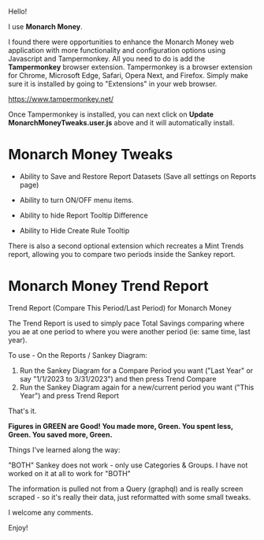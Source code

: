 Hello!

I use **Monarch Money**.  

I found there were opportunities to enhance the Monarch Money web application with more functionality and configuration options using Javascript and Tampermonkey.   All you need to do is add the **Tampermonkey** browser extension.  Tampermonkey is a browser extension for Chrome, Microsoft Edge, Safari, Opera Next, and Firefox.  Simply make sure it is installed by going to "Extensions" in your web browser.

https://www.tampermonkey.net/

Once Tampermonkey is installed, you can next click on **Update MonarchMoneyTweaks.user.js** above and it will automatically install.

# Monarch Money Tweaks

* Ability to Save and Restore Report Datasets (Save all settings on Reports page)
  
* Ability to turn ON/OFF menu items.

* Ability to hide Report Tooltip Difference 

* Ability to Hide Create Rule Tooltip



There is also a second optional extension which recreates a Mint Trends report, allowing you to compare two periods inside the Sankey report.

# Monarch Money Trend Report
Trend Report (Compare This Period/Last Period) for Monarch Money

The Trend Report is used to simply pace Total Savings comparing where you ae at one period to where you were another period (ie: same time, last year).

To use - On the Reports / Sankey Diagram:

1. Run the Sankey Diagram for a Compare Period you want ("Last Year" or say "1/1/2023 to 3/31/2023") and then press Trend Compare
2. Run the Sankey Diagram again for a new/current period you want ("This Year") and press Trend Report

That's it.

**Figures in GREEN are Good!   You made more, Green.  You spent less, Green.  You saved more, Green.**

Things I've learned along the way:

"BOTH" Sankey does not work - only use Categories & Groups. I have not worked on it at all to work for "BOTH"

The information is pulled not from a Query (graphql) and is really screen scraped - so it's really their data, just reformatted with some small tweaks. 

I welcome any comments.

Enjoy!
